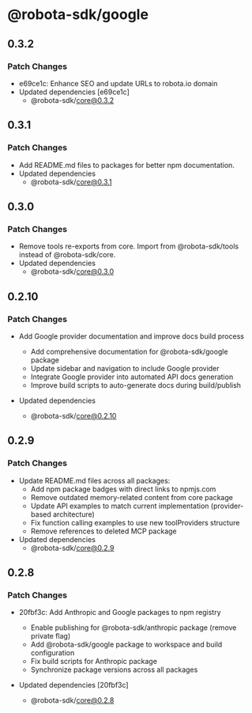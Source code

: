 # @robota-sdk/google

## 0.3.2

### Patch Changes

- e69ce1c: Enhance SEO and update URLs to robota.io domain
- Updated dependencies [e69ce1c]
  - @robota-sdk/core@0.3.2

## 0.3.1

### Patch Changes

- Add README.md files to packages for better npm documentation.
- Updated dependencies
  - @robota-sdk/core@0.3.1

## 0.3.0

### Patch Changes

- Remove tools re-exports from core. Import from @robota-sdk/tools instead of @robota-sdk/core.
- Updated dependencies
  - @robota-sdk/core@0.3.0

## 0.2.10

### Patch Changes

- Add Google provider documentation and improve docs build process

  - Add comprehensive documentation for @robota-sdk/google package
  - Update sidebar and navigation to include Google provider
  - Integrate Google provider into automated API docs generation
  - Improve build scripts to auto-generate docs during build/publish

- Updated dependencies
  - @robota-sdk/core@0.2.10

## 0.2.9

### Patch Changes

- Update README.md files across all packages:
  - Add npm package badges with direct links to npmjs.com
  - Remove outdated memory-related content from core package
  - Update API examples to match current implementation (provider-based architecture)
  - Fix function calling examples to use new toolProviders structure
  - Remove references to deleted MCP package
- Updated dependencies
  - @robota-sdk/core@0.2.9

## 0.2.8

### Patch Changes

- 20fbf3c: Add Anthropic and Google packages to npm registry

  - Enable publishing for @robota-sdk/anthropic package (remove private flag)
  - Add @robota-sdk/google package to workspace and build configuration
  - Fix build scripts for Anthropic package
  - Synchronize package versions across all packages

- Updated dependencies [20fbf3c]
  - @robota-sdk/core@0.2.8
